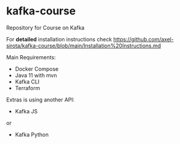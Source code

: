 # kafka-course
Repository for Course on Kafka

For **detailed** installation instructions check https://github.com/axel-sirota/kafka-course/blob/main/Installation%20Instructions.md

Main Requirements:

- Docker Compose
- Java 11 with mvn
- Kafka CLI
- Terraform

Extras is using another API:

- Kafka JS

or

- Kafka Python
